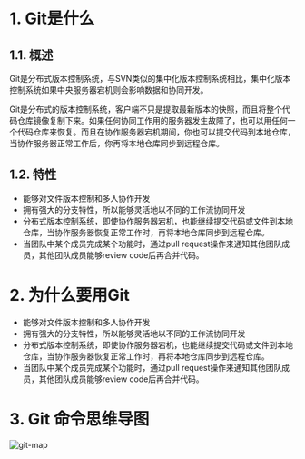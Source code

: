 # 1. Git是什么

## 1.1. 概述

Git是分布式版本控制系统，与SVN类似的集中化版本控制系统相比，集中化版本控制系统如果中央服务器宕机则会影响数据和协同开发。

Git是分布式的版本控制系统，客户端不只是提取最新版本的快照，而且将整个代码仓库镜像复制下来。如果任何协同工作用的服务器发生故障了，也可以用任何一个代码仓库来恢复。而且在协作服务器宕机期间，你也可以提交代码到本地仓库，当协作服务器正常工作后，你再将本地仓库同步到远程仓库。

## 1.2. 特性

- 能够对文件版本控制和多人协作开发
- 拥有强大的分支特性，所以能够灵活地以不同的工作流协同开发
- 分布式版本控制系统，即使协作服务器宕机，也能继续提交代码或文件到本地仓库，当协作服务器恢复正常工作时，再将本地仓库同步到远程仓库。
- 当团队中某个成员完成某个功能时，通过pull request操作来通知其他团队成员，其他团队成员能够review code后再合并代码。

# 2. 为什么要用Git

- 能够对文件版本控制和多人协作开发
- 拥有强大的分支特性，所以能够灵活地以不同的工作流协同开发
- 分布式版本控制系统，即使协作服务器宕机，也能继续提交代码或文件到本地仓库，当协作服务器恢复正常工作时，再将本地仓库同步到远程仓库。
- 当团队中某个成员完成某个功能时，通过pull request操作来通知其他团队成员，其他团队成员能够review code后再合并代码。

# 3. Git 命令思维导图

![git-map](https://res.cloudinary.com/dqxtn0ick/image/upload/v1510578830/article/git/git-map.png)
